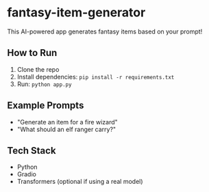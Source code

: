 # fantasy-item-generator

This AI-powered app generates fantasy items based on your prompt!

## How to Run

1. Clone the repo
2. Install dependencies: `pip install -r requirements.txt`
3. Run: `python app.py`

## Example Prompts

- "Generate an item for a fire wizard"
- "What should an elf ranger carry?"

## Tech Stack
- Python
- Gradio
- Transformers (optional if using a real model)
